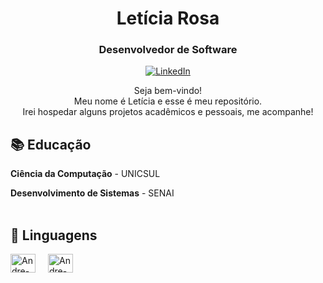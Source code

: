 <!-- Header -->
<h1 align="center">Letícia Rosa</h1>
<h3 align="center">Desenvolvedor de Software</h3>

<!-- Social icons -->
<p align="center">
  <a href="www.linkedin.com/in/leticiarosasouza" target="_blank">
    <img src="https://img.shields.io/badge/-LinkedIn-0077B5?style=flat-square&logo=Linkedin&logoColor=white" alt="LinkedIn">
  </a>

<!-- Introduction -->
<p align="center">
  Seja bem-vindo! <br>
  Meu nome é Letícia e esse é meu repositório. <br>
  Irei hospedar alguns projetos acadêmicos e pessoais, me acompanhe!
</p>

## 📚 Educação

**Ciência da Computação** - UNICSUL 
<br>

**Desenvolvimento de Sistemas** - SENAI
<br>
<br>
## 🌱 Linguagens

<div style="display: flex; flex-direction: row; gap: 20px;">
    <img align="center" alt="Andre-Node" height="30" width="40" src="https://icongr.am/devicon/nodejs-original.svg?size=128&color=currentColor" />
    <img align="center" alt="Andre-React" height="30" width="40" src="https://icongr.am/devicon/react-original.svg?size=128&color=currentColor" />
</div>
